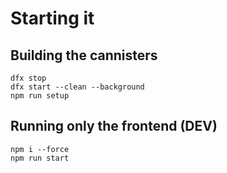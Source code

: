 # Starting it

## Building the cannisters
```
dfx stop
dfx start --clean --background
npm run setup
```

## Running only the frontend (DEV)

```
npm i --force
npm run start
```
